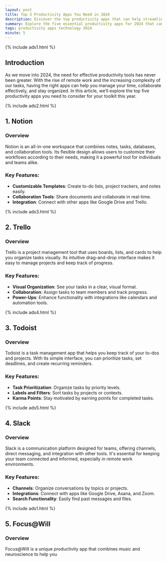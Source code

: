 ```yaml
---
layout: post
title: Top 5 Productivity Apps You Need in 2024
description: Discover the top productivity apps that can help streamline your workflow and enhance efficiency in 2024.
summary: Explore the five essential productivity apps for 2024 that can boost your efficiency and organization.
tags: productivity apps technology 2024
minute: 5
---
```


{% include ads1.html %}

## Introduction

As we move into 2024, the need for effective productivity tools has never been greater. With the rise of remote work and the increasing complexity of our tasks, having the right apps can help you manage your time, collaborate effectively, and stay organized. In this article, we’ll explore the top five productivity apps you need to consider for your toolkit this year.

{% include ads2.html %}

## 1. Notion

### Overview
Notion is an all-in-one workspace that combines notes, tasks, databases, and collaboration tools. Its flexible design allows users to customize their workflows according to their needs, making it a powerful tool for individuals and teams alike.

### Key Features:
- **Customizable Templates**: Create to-do lists, project trackers, and notes easily.
- **Collaboration Tools**: Share documents and collaborate in real-time.
- **Integration**: Connect with other apps like Google Drive and Trello.

{% include ads3.html %}

## 2. Trello

### Overview
Trello is a project management tool that uses boards, lists, and cards to help you organize tasks visually. Its intuitive drag-and-drop interface makes it easy to manage projects and keep track of progress.

### Key Features:
- **Visual Organization**: See your tasks in a clear, visual format.
- **Collaboration**: Assign tasks to team members and track progress.
- **Power-Ups**: Enhance functionality with integrations like calendars and automation tools.

{% include ads4.html %}

## 3. Todoist

### Overview
Todoist is a task management app that helps you keep track of your to-dos and projects. With its simple interface, you can prioritize tasks, set deadlines, and create recurring reminders.

### Key Features:
- **Task Prioritization**: Organize tasks by priority levels.
- **Labels and Filters**: Sort tasks by projects or contexts.
- **Karma Points**: Stay motivated by earning points for completed tasks.

{% include ads5.html %}

## 4. Slack

### Overview
Slack is a communication platform designed for teams, offering channels, direct messaging, and integration with other tools. It's essential for keeping your team connected and informed, especially in remote work environments.

### Key Features:
- **Channels**: Organize conversations by topics or projects.
- **Integrations**: Connect with apps like Google Drive, Asana, and Zoom.
- **Search Functionality**: Easily find past messages and files.

{% include ads1.html %}

## 5. Focus@Will

### Overview
Focus@Will is a unique productivity app that combines music and neuroscience to help you 
